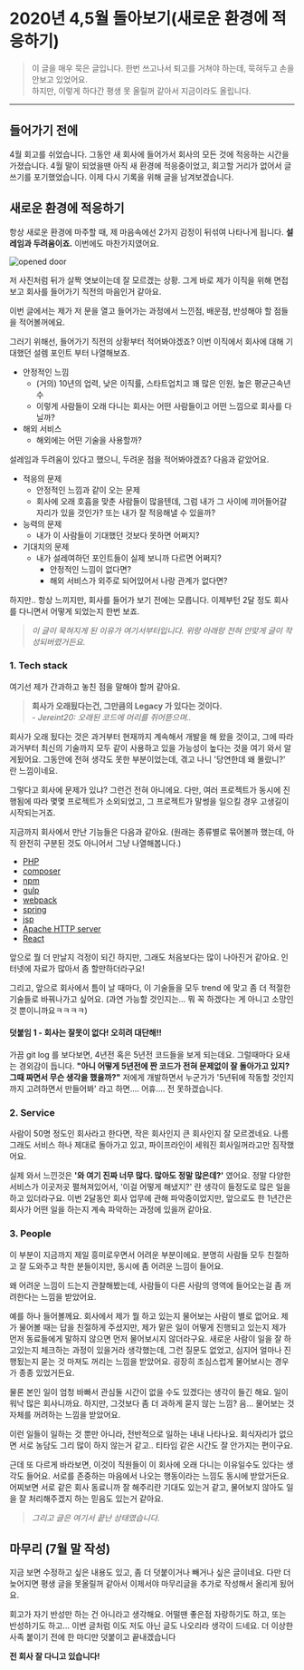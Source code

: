 # 2020년 4,5월 돌아보기(새로운 환경에 적응하기)

> 이 글을 매우 묵은 글입니다. 한번 쓰고나서 퇴고를 거쳐야 하는데, 묵혀두고 손을 안보고 있었어요.\
> 하지만, 이렇게 하다간 평생 못 올릴꺼 같아서 지금이라도 올립니다.

---

## 들어가기 전에

4월 회고를 쉬었습니다.
그동안 새 회사에 들어가서 회사의 모든 것에 적응하는 시간을 가졌습니다. 4월 말이 되었을땐 아직 새 환경에 적응중이었고, 회고할 거리가 없어서 글 쓰기를 포기했었습니다.
이제 다시 기록을 위해 글을 남겨보겠습니다.

## 새로운 환경에 적응하기

항상 새로운 환경에 마주할 때, 제 마음속에선 2가지 감정이 뒤섞여 나타나게 됩니다.
**설레임과 두려움이죠.**
이번에도 마찬가지였어요.

![opened door](https://source.unsplash.com/tVIv23vcuz4/640x426)

저 사진처럼 뒤가 살짝 엿보이는데 잘 모르겠는 상황. 그게 바로 제가 이직을 위해 면접보고 회사를 들어가기 직전의 마음인거 같아요.

이번 글에서는 제가 저 문을 열고 들어가는 과정에서 느낀점, 배운점, 반성해야 할 점들을 적어볼꺼에요.

그러기 위해선, 들어가기 직전의 상황부터 적어봐야겠죠? 이번 이직에서 회사에 대해 기대했던 설렘 포인트 부터 나열해보죠.

- 안정적인 느낌
  - (거의) 10년의 업력, 낮은 이직률, 스타트업치고 꽤 많은 인원, 높은 평균근속년수
  - 이렇게 사람들이 오래 다니는 회사는 어떤 사람들이고 어떤 느낌으로 회사를 다닐까?
- 해외 서비스
  - 해외에는 어떤 기술을 사용할까?

설레임과 두려움이 있다고 했으니, 두려운 점을 적어봐야겠죠? 다음과 같았어요.

- 적응의 문제
  - 안정적인 느낌과 같이 오는 문제
  - 회사에 오래 호흡을 맞춘 사람들이 많을텐데, 그럼 내가 그 사이에 끼어들어갈 자리가 있을 것인가? 또는 내가 잘 적응해낼 수 있을까?
- 능력의 문제
  - 내가 이 사람들이 기대했던 것보다 못하면 어쩌지?
- 기대치의 문제
  - 내가 설레여하던 포인트들이 실제 보니까 다르면 어쩌지?
    - 안정적인 느낌이 없다면?
    - 해외 서비스가 외주로 되어있어서 나랑 관계가 없다면?

하지만.. 항상 느끼지만, 회사를 들어가 보기 전에는 모릅니다. 이제부턴 2달 정도 회사를 다니면서 어떻게 되었는지 한번 보죠.

> _이 글이 묵혀지게 된 이유가 여기서부터입니다. 위랑 아래랑 전혀 안맞게 글이 작성되버렸거든요._

### 1. Tech stack

여기선 제가 간과하고 놓친 점을 말해야 할꺼 같아요.

> **회사가 오래됬다는건, 그만큼의 Legacy 가 있다는 것이다.**\
> \- _Jereint20: 오래된 코드에 머리를 쥐어뜯으며.._

회사가 오래 됬다는 것은 과거부터 현재까지 계속해서 개발을 해 왔을 것이고, 그에 따라 과거부터 최신의 기술까지 모두 같이 사용하고 있을 가능성이 높다는 것을 여기 와서 알게됬어요. 그동안에 전혀 생각도 못한 부분이었는데, 겪고 나니 '당연한데 왜 몰랐니?' 란 느낌이네요.

그렇다고 회사에 문제가 있냐? 그런건 전혀 아니에요. 다만, 여러 프로젝트가 동시에 진행됨에 따라 몇몇 프로젝트가 소외되었고, 그 프로젝트가 말썽을 일으킬 경우 고생길이 시작되는거죠.

지금까지 회사에서 만난 기능들은 다음과 같아요. (원래는 종류별로 묶어볼까 했는데, 아직 완전히 구분된 것도 아니어서 그냥 나열해봅니다.)

- [PHP](https://www.php.net/)
- [composer](https://getcomposer.org/)
- [npm](https://www.npmjs.com/)
- [gulp](https://gulpjs.com/)
- [webpack](https://webpack.js.org/)
- [spring](https://spring.io/)
- [jsp](https://en.wikipedia.org/wiki/Jakarta_Server_Pages)
- [Apache HTTP server](https://httpd.apache.org/)
- [React](https://reactjs.org/)

앞으로 뭘 더 만날지 걱정이 되긴 하지만, 그래도 처음보다는 많이 나아진거 같아요. 인터넷에 자료가 많아서 좀 할만하더라구요!

그리고, 앞으로 회사에서 틈이 날 때마다, 이 기술들을 모두 trend 에 맞고 좀 더 적절한 기술들로 바꿔나가고 싶어요. (과연 가능할 것인지는... 뭐 꼭 하겠다는 게 아니고 소망인 것 뿐이니까요ㅋㅋㅋㅋ)

#### 덧붙임 1 - 회사는 잘못이 없다! 오히려 대단해!!

가끔 git log 를 보다보면, 4년전 혹은 5년전 코드들을 보게 되는데요. 그럴때마다 요새는 경외감이 듭니다.
**"아니 어떻게 5년전에 짠 코드가 전혀 문제없이 잘 돌아가고 있지? 그때 짜면서 무슨 생각을 했을까?"**
저에게 개발하면서 누군가가 '5년뒤에 작동할 것인지 까지 고려하면서 만들어봐' 라고 하면.... 어휴.... 전 못하겠습니다.

### 2. Service

사람이 50명 정도인 회사라고 한다면, 작은 회사인지 큰 회사인지 잘 모르겠네요. 나름 그래도 서비스 하나 제대로 돌아가고 있고, 파이프라인이 세워진 회사일꺼라고만 짐작했어요.

실제 와서 느낀것은 **'와 여기 진짜 너무 많다. 많아도 정말 많은데?'** 였어요.
정말 다양한 서비스가 이곳저곳 펼쳐져있어서, '이걸 어떻게 해냈지?' 란 생각이 들정도로 많은 일을 하고 있더라구요.
이번 2달동안 회사 업무에 관해 파악중이었지만, 앞으로도 한 1년간은 회사가 어떤 일을 하는지 계속 파악하는 과정에 있을꺼 같아요.

### 3. People

이 부분이 지금까지 제일 흥미로우면서 어려운 부분이에요.
분명히 사람들 모두 친절하고 잘 도와주고 착한 분들이지만, 동시에 좀 어려운 느낌이 들어요.

왜 어려운 느낌이 드는지 관찰해봤는데, 사람들이 다른 사람의 영역에 들어오는걸 좀 꺼려한다는 느낌을 받았어요.

예를 하나 들어볼께요.
회사에서 제가 뭘 하고 있는지 물어보는 사람이 별로 없어요. 제가 물어볼 때는 답을 친절하게 주셨지만, 제가 맡은 일이 어떻게 진행되고 있는지 제가 먼저 동료들에게 말하지 않으면 먼저 물어보시지 않더라구요.
새로운 사람이 일을 잘 하고있는지 체크하는 과정이 있을거라 생각했는데, 그런 질문도 없었고, 심지어 얼마나 진행됬는지 묻는 것 마져도 꺼리는 느낌을 받았어요. 굉장히 조심스럽게 물어보시는 경우가 종종 있었거든요.

물론 본인 일이 엄청 바빠서 관심둘 시간이 없을 수도 있겠다는 생각이 들긴 해요. 일이 워낙 많은 회사니까요. 하지만, 그것보다 좀 더 과하게 묻지 않는 느낌? 음... 물어보는 것 자체를 꺼려하는 느낌을 받았어요.

이런 일들이 일하는 것 뿐만 아니라, 전반적으로 일하는 내내 나타나요. 회식자리가 없으면 서로 농담도 그리 많이 하지 않는거 같고.. 티타임 같은 시간도 잘 안가지는 편이구요.

근데 또 다르게 바라보면, 이것이 직원들이 이 회사에 오래 다니는 이유일수도 있다는 생각도 들어요. 서로를 존중하는 마음에서 나오는 행동이라는 느낌도 동시에 받았거든요. 어찌보면 서로 같은 회사 동료니까 잘 해주리란 기대도 있는거 같고, 물어보지 않아도 일을 잘 처리해주겠지 하는 믿음도 있는거 같아요.

> _그리고 글은 여기서 끝난 상태였습니다._

## 마무리 (7월 말 작성)

지금 보면 수정하고 싶은 내용도 있고, 좀 더 덧붙이거나 빼거나 싶은 글이네요. 다만 더 늦어지면 평생 글을 못올릴꺼 같아서 이제서야 마무리글을 추가로 작성해서 올리게 됬어요.

회고가 자기 반성만 하는 건 아니라고 생각해요. 어떨땐 좋은점 자랑하기도 하고, 또는 반성하기도 하고...
이번 글처럼 이도 저도 아닌 글도 나오리라 생각이 드네요.
더 이상한 사족 붙이기 전에 한 마디만 덧붙이고 끝내겠습니다

**전 회사 잘 다니고 있습니다!**
